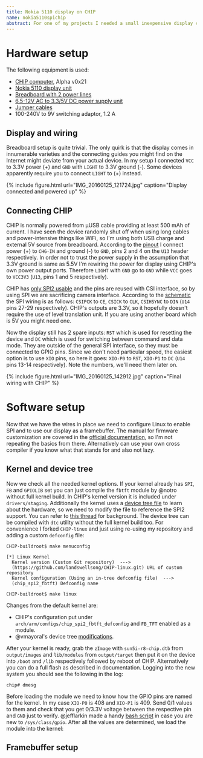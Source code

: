 ```yaml
---
title: Nokia 5110 display on CHIP
name: nokia5110spichip
abstract: For one of my projects I needed a small inexpensive display connected to CHIP, so I'm trying to connect the Nokia 5110 display via SPI bus as a framebuffer device and use it to display bitmaps and run ncurses console software.
---
```


# Hardware setup
The following equipment is used:

- [CHIP computer](http://getchip.com/ "NextThingCo, creator of CHIP"), Alpha v0x21
- [Nokia 5110 display unit](http://arduino-ua.com/prod407-Nokia5110_LCD_modyl "ARDUINO-UA shop")
- [Breadboard with 2 power lines](http://arduino-ua.com/prod361-Maketnaya_plata_bolshaya "ARDUINO-UA shop")
- [6.5-12V AC to 3.3/5V DC power supply unit](http://arduino-ua.com/prod287-Pitanie_dlya_maketnoi_plati_533V "ARDUINO-UA shop")
- [Jumper cables](http://arduino-ua.com/prod522-Nabor_peremichek_dlya_Arduino_40_sht "ARDUINO-UA shop")
- 100-240V to 9V switching adaptor, 1.2 A

## Display and wiring
Breadboard setup is quite trivial. The only quirk is that the display comes in innumerable
varieties and the connecting guides you might find on the Internet might deviate from your
actual device. In my setup I connected `VCC` to 3.3V power (+) and `GND` with `LIGHT` to
3.3V ground (-). Some devices apparently require you to connect `LIGHT` to (+) instead.

{% include figure.html url="IMG_20160125_121724.jpg" caption="Display connected and powered up" %}

## Connecting CHIP
CHIP is normally powered from μUSB cable providing at least 500 mAh of current. I have seen
the device randomly shut off when using long cables and power-intensive things like WiFi, so
I'm using both USB charge and external 5V source from breadboard. According to the [pinout][chippinout]
I connect power (+) to `CHG-IN` and ground (-) to `GND`, pins 2 and 4 on the `U13` header
respectively. In order not to trust the power supply in the assumption that 3.3V ground is same as 5.5V I'm
rewiring the power for display using CHIP's own power output ports. Therefore `LIGHT` with `GND`
go to `GND` while `VCC` goes to `VCC3V3` (`U13`, pins 1 and 5 respectively).

CHIP has [only SPI2 usable][spi2forum] and the pins are reused with CSI interface, so by
using SPI we are sacrificing camera interface. According to the [schematic][chipschema] the
SPI wiring is as follows: `CSIPCK` to `CE`, `CSICK` to `CLK`, `CSIHSYNC` to `DIN` (`U14` pins
27-29 respectively). CHIP's outputs are 3.3V, so it hopefully doesn't require the
use of level translation unit. If you are using another board which is 5V you might need one.

Now the display still has 2 spare inputs: `RST` which is used for resetting the device and
`DC` which is used for switching between command and data mode. They are outside of the general
SPI interface, so they must be connected to GPIO pins. Since we don't need particular speed, the
easiest option is to use `XIO` pins, so here it goes: `XIO-P0` to `RST`, `XIO-P1` to `DC` (`U14`
pins 13-14 respectively). Note the numbers, we'll need them later on.

[chippinout]: https://github.com/NextThingCo/CHIP-Hardware/blob/master/ALPHA-CHIP%5Bv0_21%5D/ALPHA%20CHIP%20v0_21%20PINOUT.png
[chipschema]: https://github.com/NextThingCo/CHIP-Hardware/blob/master/ALPHA-CHIP%5Bv0_21%5D/CHIP_ALPHA_V_021.pdf
[spi2forum]: https://bbs.nextthing.co/t/spi-master-support/1118/5

{% include figure.html url="IMG_20160125_142912.jpg" caption="Final wiring with CHIP" %}

# Software setup
Now that we have the wires in place we need to configure Linux to enable SPI and to use our display as
a framebuffer. The manual for firmware customization are covered in the [official documentation][chipsdk],
so I'm not repeating the basics from there. Alternatively can use your own cross compiler if you know
what that stands for and also not lazy.

[chipsdk]: http://docs.getchip.com/#flash-chip-firmware

## Kernel and device tree
Now we check all the needed kernel options. If your kernel already has `SPI`, `FB` and `GPIOLIB` set you can
just compile the `fbtft` module by @notro without full kernel build. In CHIP's kernel version it is included
under `drivers/staging`. Additionally the kernel uses a [device tree file][gpiomux] to learn about the hardware,
so we need to modify the file to reference the SPI2 support. You can refer to [this thread][dtsforum] for background.
The device tree can be compiled with `dtc` utility without the full kernel build too. For convenience I forked
`CHIP-linux` and just using re-using my repository and adding a custom `defconfig` file:

```
CHIP-buildroot$ make menuconfig
```

```
[*] Linux Kernel                              
  Kernel version (Custom Git repository)  --->   
  (https://github.com/landswellsong/CHIP-linux.git) URL of custom repository
  Kernel configuration (Using an in-tree defconfig file)  --->
  (chip_spi2_fbtft) Defconfig name
```

```
CHIP-buildroot$ make linux
```

Changes from the default kernel are:

- CHIP's configuration put under `arch/arm/configs/chip_spi2_fbtft_defconfig` and `FB_TFT` enabled as a module.
- @vmayoral's device tree [modifications][dts].

After your kernel is ready, grab the `zImage` with `sun5i-r8-chip.dtb` from `output/images` and `lib/modules`
from `output/target` then put it on the device into `/boot` and `/lib` respectively followed by reboot of CHIP.
Alternatively you can do a full flash as described in documentation. Logging into the new system you
should see the following in the log:

```
chip# dmesg
```

Before loading the module we need to know how the GPIO pins are named for the kernel. In my case `XIO-P0` is 408
and `XIO-P1` is 409. Send 0/1 values to them and check that you get 0/3.3V voltage between the respective pin and
`GND` just to verify. @jefflarkin made a handy [bash script][gpioforum] in case you are new to `/sys/class/gpio`.
After all the values are determined, we load the module into the kernel:

[gpiomux]: https://bbs.nextthing.co/t/muxing-chip-gpios/300/8
[dtsforum]: https://bbs.nextthing.co/t/get-several-spi-chip-selects/895
[dts]: https://github.com/landswellsong/CHIP-linux/commit/9400252965925d02de5b12996141b7f5b44ec9f1
[gpioforum]: https://bbs.nextthing.co/t/bash-interface-to-gpio/2144

## Framebuffer setup
